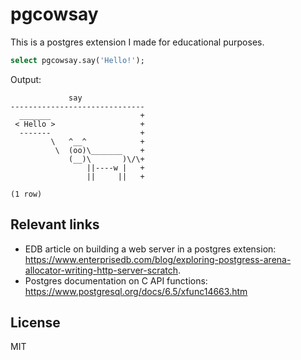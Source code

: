 # pgcowsay

This is a postgres extension I made for educational purposes.

```sql
select pgcowsay.say('Hello!');
```

Output:

```
             say
------------------------------
  _______                    +
 < Hello >                   +
  -------                    +
         \   ^__^            +
          \  (oo)\_______    +
             (__)\       )\/\+
                 ||----w |   +
                 ||     ||   +

(1 row)
```

## Relevant links

- EDB article on building a web server in a postgres extension: https://www.enterprisedb.com/blog/exploring-postgress-arena-allocator-writing-http-server-scratch.
- Postgres documentation on C API functions: https://www.postgresql.org/docs/6.5/xfunc14663.htm

## License

MIT
